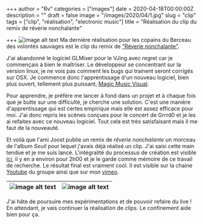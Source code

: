 +++
author = "Rv"
categories = ["images"]
date = 2020-04-18T00:00:00Z
description = ""
draft = false
image = "/images/2020/04/1.jpg"
slug = "clip"
tags = ["clip", "réalisation", "electronic music"]
title = "Réalisation du clip du remix de réverie nonchalante"

+++
![image alt text](/images/2020/04/3.jpg)
Ma dernière réalisation pour les copains du Berceau des volontés sauvages est le clip du remix de ["Réverie nonchalante"](https://berceaudesvolontessauvages.bandcamp.com).

J'ai abandonné le logiciel GLMixer pour le VJing avec regret car je commençais à bien le maîtriser. Le développeur se concentrant sur la version linux, je ne vois pas comment les bugs qui trainent seront corrigés sur OSX. Je commence donc l'apprentissage d'un nouveau logiciel, bien plus ouvert, tellement plus puissant, [Magic Music Visual](https://magicmusicvisuals.com).

Pour apprendre, je préfère me lancer à fond dans un projet et à chaque fois que je butte sur une difficulté, je cherche une solution. C'est une manière d'apprentissage qui est certes empirique mais elle est assez efficace pour moi. J'ai donc repris les scènes conçues pour le concert de Grrrd0 et je les ai refaites avec ce nouveau logiciel. Tout cela est très satisfaisant mais il me faut de la nouveauté.

Et voilà que l'ami Joost publie un remix de _rêverie nonchalante_ un morceau de l'album _Seuil_ pour lequel j'avais déjà réalisé un clip. J'ai saisi cette main tendue et je me suis lancé. L'intégralité du processus de création est visible [ici](https://youtu.be/WoKIkPrs3Ss), il y en a environ pour 2h00 et je le garde comme mémoire de ce travail de recherche. Le résultat final est vraiment cool. Il est visible sur la chaine [Youtube](https://www.youtube.com/channel/UC7mMBn0XfM2X1jFGUQowipQ) du groupe ainsi que sur mon [vimeo](https://vimeo.com/showcase/6597446).

| ![image alt text](/images/2020/04/1.jpg) | ![image alt text](/images/2020/04/2.jpg) |
| ------ | ----------- |


J'ai hâte de poursuire mes expérimentations et de pouvoir refaire du live ! En attendant, je vais continuer la réalisation de clips. Le confinement aide bien pour ça.